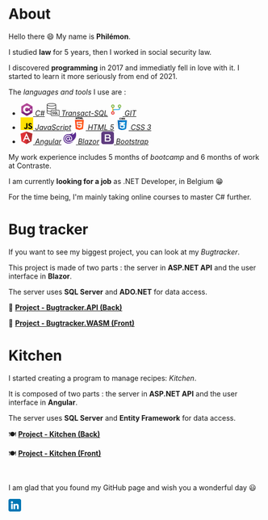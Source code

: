 # About

Hello there 😄 My name is **Philémon**.

I studied **law** for 5 years, then I worked in social security law.

I discovered **programming** in 2017 and immediatly fell in love with it. I started to learn it more seriously from end of 2021.

The _languages and tools_ I use are :

- [![C#](/csharp.png) _C#_](<https://en.wikipedia.org/wiki/C_Sharp_(programming_language)>) [![Transact-SQL](/sql.png) _Transact-SQL_](https://en.wikipedia.org/wiki/Transact-SQL) [![GIT](/git.png) _GIT_](https://en.wikipedia.org/wiki/Git)
- [![JavaScript](/js.png) _JavaScript_](https://en.wikipedia.org/wiki/JavaScript) [![HTML](/html.png) _HTML 5_](https://en.wikipedia.org/wiki/HTML) [![CSS](/css.png) _CSS 3_](https://en.wikipedia.org/wiki/CSS)
- [![Angular](/angular.png) _Angular_](<https://en.wikipedia.org/wiki/Angular_(web_framework)>) [![Blazor](/blazor.png) _Blazor_](https://en.wikipedia.org/wiki/Blazor) [![Bootstrap](/bootstrap.png) _Bootstrap_](<https://en.wikipedia.org/wiki/Bootstrap_(front-end_framework)>)

My work experience includes 5 months of _bootcamp_ and 6 months of work at Contraste.

I am currently **looking for a job** as .NET Developer, in Belgium 😁

For the time being, I'm mainly taking online courses to master C# further.

# Bug tracker

If you want to see my biggest project, you can look at my _Bugtracker_.

This project is made of two parts : the server in **ASP.NET API** and the user interface in **Blazor**.

The server uses **SQL Server** and **ADO.NET** for data access.

🐞 **[Project - Bugtracker.API (Back)](https://github.com/PhilemonPhilippin/Bugtracker.API-repo)**

🐞 **[Project - Bugtracker.WASM (Front)](https://github.com/PhilemonPhilippin/Bugtracker.WASM-repo)**

# Kitchen

I started creating a program to manage recipes: _Kitchen_.

It is composed of two parts : the server in **ASP.NET API** and the user interface in **Angular**.

The server uses **SQL Server** and **Entity Framework** for data access.

🍽️ **[Project - Kitchen (Back)](https://github.com/PhilemonPhilippin/Kitchen-repo)**

🍽️ **[Project - Kitchen (Front)](https://github.com/PhilemonPhilippin/KitchenNG-repo)**

<br/>

I am glad that you found my GitHub page and wish you a wonderful day 😃

[![LinkedIn - Philémon Philippin](/linkedin.png)](https://www.linkedin.com/in/philemonphilippin/)
